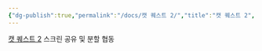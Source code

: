 ```yaml
---
{"dg-publish":true,"permalink":"/docs/캣 퀘스트 2/","title":"캣 퀘스트 2","tags":["game/co_op"]}
---
```


[캣 퀘스트 2](https://store.steampowered.com/app/914710/Cat_Quest_II/) 스크린 공유 및 분할 협동
